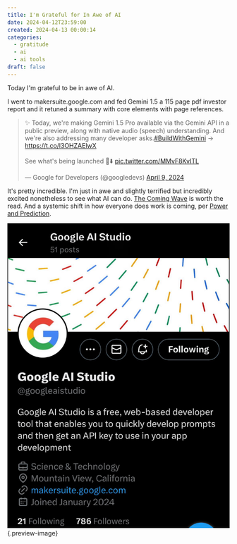 ```yaml
---
title: I'm Grateful for In Awe of AI
date: 2024-04-12T23:59:00
created: 2024-04-13 00:00:14
categories:
  - gratitude
  - ai
  - ai tools
draft: false
---
```

Today I'm grateful to be in awe of AI. 

I went to makersuite.google.com and fed Gemini 1.5 a 115 page pdf investor report and it retuned a summary with core elements with page references. 

<blockquote class="twitter-tweet"><p lang="en" dir="ltr">✨ Today, we&#39;re making Gemini 1.5 Pro available via the Gemini API in a public preview, along with native audio (speech) understanding. And we&#39;re also addressing many developer asks.<a href="https://twitter.com/hashtag/BuildWithGemini?src=hash&amp;ref_src=twsrc%5Etfw">#BuildWithGemini</a> → <a href="https://t.co/l3OHZAElwX">https://t.co/l3OHZAElwX</a> <br><br>See what&#39;s being launched 🧵⬇️ <a href="https://t.co/MMvF8KvITL">pic.twitter.com/MMvF8KvITL</a></p>&mdash; Google for Developers (@googledevs) <a href="https://twitter.com/googledevs/status/1777732045319573812?ref_src=twsrc%5Etfw">April 9, 2024</a></blockquote> <script async src="https://platform.twitter.com/widgets.js" charset="utf-8"></script>

It's pretty incredible. I'm just in awe and slightly terrified but incredibly excited nonetheless to see what AI can do. [The Coming Wave](../book-review/the-coming-wave.md) is worth the read. And a systemic shift in how everyone does work is coming, per [Power and Prediction](../book-review/power-and-prediction.md).

![Get ready](../img/screenshot-google-ai-studio.jpeg){.preview-image}